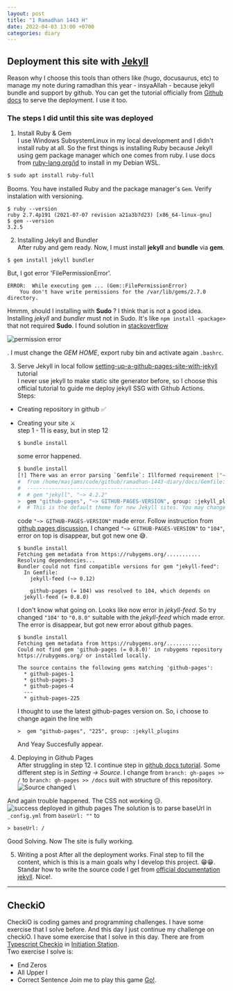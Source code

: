 ```yaml
---
layout: post
title: "1 Ramadhan 1443 H"
date: 2022-04-03 13:00 +0700
categories: diary
---
```


## Deployment this site with [Jekyll](https://jekyllrb.com)
Reason why I choose this tools than others like (hugo, docusaurus, etc) to manage my note during ramadhan this year - insyaAllah - because jekyll bundle and support by github. You can get the tutorial officially from [Github docs](https://docs.github.com/en/pages/setting-up-a-github-pages-site-with-jekyll/creating-a-github-pages-site-with-jekyll) to serve the deployment. I use it too.

### The steps I did until this site was deployed
1. Install Ruby & Gem \
I use Windows SubsystemLinux in my local development and I didn't install ruby at all. So the first things is installing Ruby because Jekyll using gem package manager which one comes from ruby. I use docs from [ruby-lang.org/id](https://www.ruby-lang.org/id/documentation/installation/#apt) to install in my Debian WSL.
```bash
$ sudo apt install ruby-full
```
Booms. You have installed Ruby and the package manager's `Gem`. Verify instalation with versioning.
```
$ ruby --version
ruby 2.7.4p191 (2021-07-07 revision a21a3b7d23) [x86_64-linux-gnu]
$ gem --version
3.2.5
```

2. Installing Jekyll and Bundler \
After ruby and gem ready. Now, I must install __jekyll__ and __bundle__ via **gem**. 
```
$ gem install jekyll bundler
```
But, I got error 'FilePermissionError'.
```
ERROR:  While executing gem ... (Gem::FilePermissionError)
    You don't have write permissions for the /var/lib/gems/2.7.0 directory.
```
Hmmm, should I installing with **Sudo** ? I think that is not a good idea. Installing _jekyll_ and _bundler_ must not in Sudo. It's like `npm install <package>` that not required **Sudo**. I found solution in [stackoverflow](https://stackoverflow.com/questions/37720892/you-dont-have-write-permissions-for-the-var-lib-gems-2-3-0-directory) 

<img src="{{ site.baseurl }}assets/img/Screenshot 2022-04-04 at 01-52-09 You don't have write permissions for the _var_lib_gems_2.3.0 directory.png" alt="permission error">

.
I must change the _GEM HOME_, export ruby bin and activate again `.bashrc`.

3. Serve Jekyll in local follow [setting-up-a-github-pages-site-with-jekyll](https://docs.github.com/en/pages/setting-up-a-github-pages-site-with-jekyll/creating-a-github-pages-site-with-jekyll) tutorial \
I never use jekyll to make static site generator before, so I choose this official tutorial to guide me deploy jekyll SSG with Github Actions. \
Steps: 
  - Creating repository in github ✅
  - Creating your site ⚔ \
    step 1 - 11 is easy, but in step 12 
    ```
    $ bundle install
    ```
    some error happened.
    ```bash
    $ bundle install
    [!] There was an error parsing `Gemfile`: Illformed requirement ["~> GITHUB-PAGES-VERSION"]. Bundler cannot continue.
    #  from /home/masjams/code/github/ramadhan-1443-diary/docs/Gemfile:11
    #  -------------------------------------------
    #  # gem "jekyll", "~> 4.2.2"
    >  gem "github-pages", "~> GITHUB-PAGES-VERSION", group: :jekyll_plugins
    #  # This is the default theme for new Jekyll sites. You may change this to anything you like.
    ```

    code `"~> GITHUB-PAGES-VERSION"` made error. Follow instruction from [github pages discussion](https://github.com/github/pages-gem/issues/351), I changed `"~> GITHUB-PAGES-VERSION"` to `"104"`, error on top is disappear, but got new one 😅.
    ```
    $ bundle install
    Fetching gem metadata from https://rubygems.org/...........
    Resolving dependencies...
    Bundler could not find compatible versions for gem "jekyll-feed":
      In Gemfile:
        jekyll-feed (~> 0.12)

        github-pages (= 104) was resolved to 104, which depends on
      jekyll-feed (= 0.8.0)
    ```
    I don't know what going on. Looks like now error in _jekyll-feed_. So try changed `"104'` to `"0.8.0"` suitable with the _jekyll-feed_ which made error. The error is disappear, but got new error about github pages.
    ```
    $ bundle install
    Fetching gem metadata from https://rubygems.org/...........
    Could not find gem 'github-pages (= 0.8.0)' in rubygems repository https://rubygems.org/ or installed locally.

    The source contains the following gems matching 'github-pages':
      * github-pages-1
      * github-pages-3
      * github-pages-4
      ---
      * github-pages-225
    ```
    I thought to use the latest github-pages version on. So, i choose to change again the line with
    ```
    >  gem "github-pages", "225", group: :jekyll_plugins
    ```
    And Yeay Succesfully appear.

4. Deploying in Github Pages \
  After struggling in step 12. I continue step in [github docs tutorial](https://docs.github.com/en/pages/setting-up-a-github-pages-site-with-jekyll/creating-a-github-pages-site-with-jekyll). Some different step is in _Setting -> Source_. I change from `branch: gh-pages >> /` to `branch: gh-pages >> /docs` suit with structure of this repository. \
  <img src="{{site.baseurl}}assets/img/Screenshot 2022-04-04 at 02-16-38 muhjamaludin_ramadhan-1443-diary.png" alt="Source changed"> \
  
  And again trouble happened. The CSS not working 😥. \
  <img src="{{site.baseurl}}assets/img/Screenshot 2022-04-04 at 02-21-41 Your awesome title.png" alt="success deployed in github pages">
  The solution is to parse baseUrl in `_config.yml` from `baseUrl: ""` to
  ```
  > baseUrl: /
  ```
  Good Solving. Now The site is fully working.

5. Writing a post
  After all the deployment works. Final step to fill the content, which is this is a main goals why I develop this project. 😁😁. Standar how to write the source code I get from [official documentation jekyll](https://jekyllrb.com/docs). Nice!.

---

## CheckiO
CheckiO is coding games and programming challenges. I have some exercise that I solve before. And this day I just continue my challenge on checkiO.
I have some exercise that I solve in this day. There are from [Typescript Checkio](https://js.checkio.org/) in [Initiation Station](https://js.checkio.org/station/initiation/). \
Two exercise I solve is:
- End Zeros
- All Upper I
- Correct Sentence
Join me to play this game [Go!](https://js.checkio.org/user/J_Muhammad/).